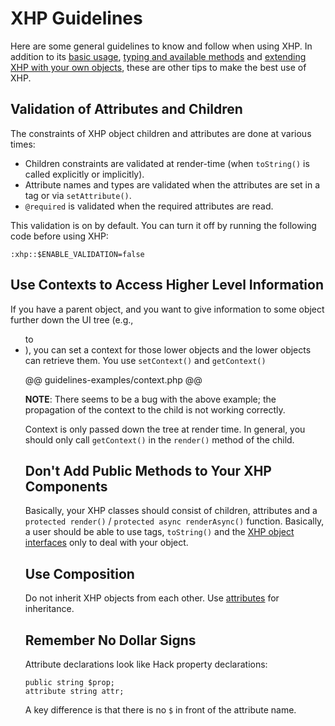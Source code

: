 # XHP Guidelines

Here are some general guidelines to know and follow when using XHP. In addition to its [basic usage](./basic-usage.md), [typing and available methods](./typing.md) and [extending XHP with your own objects](./extending.md), these are other tips to make the best use of XHP.

## Validation of Attributes and Children

The constraints of XHP object children and attributes are done at various times:

* Children constraints are validated at render-time (when `toString()` is called explicitly or implicitly).
* Attribute names and types are validated when the attributes are set in a tag or via `setAttribute()`.
* `@required` is validated when the required attributes are read.

This validation is on by default. You can turn it off by running the following code before using XHP:

```
:xhp::$ENABLE_VALIDATION=false
```

## Use Contexts to Access Higher Level Information

If you have a parent object, and you want to give information to some object further down the UI tree (e.g., <ul> to <li>), you can set a context for those lower objects and the lower objects can retrieve them. You use `setContext()` and `getContext()`

@@ guidelines-examples/context.php @@

**NOTE**: There seems to be a bug with the above example; the propagation of the context to the child is not working correctly.

Context is only passed down the tree at render time. In general, you should only call `getContext()` in the `render()` method of the child.


## Don't Add Public Methods to Your XHP Components

Basically, your XHP classes should consist of children, attributes and a `protected render()` / `protected async renderAsync()` function. Basically, a user should be able to use tags, `toString()` and the [XHP object interfaces](./typing.md#xhp-object-interfaces) only to deal with your object.

## Use Composition

Do not inherit XHP objects from each other. Use [attributes](./extending.md#attribute-transfer) for inheritance.

## Remember No Dollar Signs

Attribute declarations look like Hack property declarations:

```
public string $prop;
attribute string attr;
```

A key difference is that there is no `$` in front of the attribute name.
